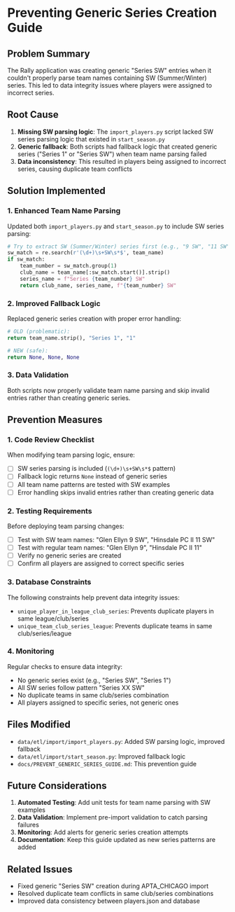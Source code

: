 # Preventing Generic Series Creation Guide

## Problem Summary
The Rally application was creating generic "Series SW" entries when it couldn't properly parse team names containing SW (Summer/Winter) series. This led to data integrity issues where players were assigned to incorrect series.

## Root Cause
1. **Missing SW parsing logic**: The `import_players.py` script lacked SW series parsing logic that existed in `start_season.py`
2. **Generic fallback**: Both scripts had fallback logic that created generic series ("Series 1" or "Series SW") when team name parsing failed
3. **Data inconsistency**: This resulted in players being assigned to incorrect series, causing duplicate team conflicts

## Solution Implemented

### 1. Enhanced Team Name Parsing
Updated both `import_players.py` and `start_season.py` to include SW series parsing:

```python
# Try to extract SW (Summer/Winter) series first (e.g., "9 SW", "11 SW", "7 SW")
sw_match = re.search(r'(\d+)\s+SW\s*$', team_name)
if sw_match:
    team_number = sw_match.group(1)
    club_name = team_name[:sw_match.start()].strip()
    series_name = f"Series {team_number} SW"
    return club_name, series_name, f"{team_number} SW"
```

### 2. Improved Fallback Logic
Replaced generic series creation with proper error handling:

```python
# OLD (problematic):
return team_name.strip(), "Series 1", "1"

# NEW (safe):
return None, None, None
```

### 3. Data Validation
Both scripts now properly validate team name parsing and skip invalid entries rather than creating generic series.

## Prevention Measures

### 1. Code Review Checklist
When modifying team parsing logic, ensure:
- [ ] SW series parsing is included (`(\d+)\s+SW\s*$` pattern)
- [ ] Fallback logic returns `None` instead of generic series
- [ ] All team name patterns are tested with SW examples
- [ ] Error handling skips invalid entries rather than creating generic data

### 2. Testing Requirements
Before deploying team parsing changes:
- [ ] Test with SW team names: "Glen Ellyn 9 SW", "Hinsdale PC II 11 SW"
- [ ] Test with regular team names: "Glen Ellyn 9", "Hinsdale PC II 11"
- [ ] Verify no generic series are created
- [ ] Confirm all players are assigned to correct specific series

### 3. Database Constraints
The following constraints help prevent data integrity issues:
- `unique_player_in_league_club_series`: Prevents duplicate players in same league/club/series
- `unique_team_club_series_league`: Prevents duplicate teams in same club/series/league

### 4. Monitoring
Regular checks to ensure data integrity:
- No generic series exist (e.g., "Series SW", "Series 1")
- All SW series follow pattern "Series XX SW"
- No duplicate teams in same club/series combination
- All players assigned to specific series, not generic ones

## Files Modified
- `data/etl/import/import_players.py`: Added SW parsing logic, improved fallback
- `data/etl/import/start_season.py`: Improved fallback logic
- `docs/PREVENT_GENERIC_SERIES_GUIDE.md`: This prevention guide

## Future Considerations
1. **Automated Testing**: Add unit tests for team name parsing with SW examples
2. **Data Validation**: Implement pre-import validation to catch parsing failures
3. **Monitoring**: Add alerts for generic series creation attempts
4. **Documentation**: Keep this guide updated as new series patterns are added

## Related Issues
- Fixed generic "Series SW" creation during APTA_CHICAGO import
- Resolved duplicate team conflicts in same club/series combinations
- Improved data consistency between players.json and database
